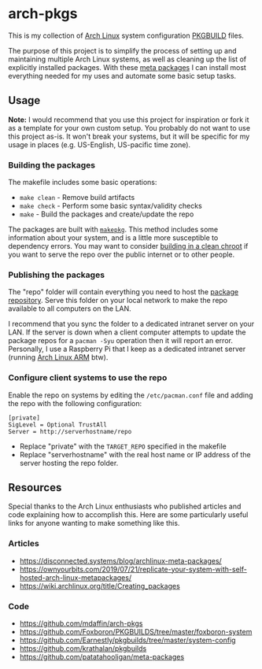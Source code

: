 # arch-pkgs

This is my collection of [Arch Linux][archlinux] system configuration [PKGBUILD][pkgbuild] files.

The purpose of this project is to simplify the process of setting up and maintaining multiple Arch Linux systems, as well as cleaning up the list of explicitly installed packages. With these [meta packages][metapackages] I can install most everything needed for my uses and automate some basic setup tasks.

[archlinux]: https://archlinux.org/
[pkgbuild]: https://wiki.archlinux.org/title/PKGBUILD
[metapackages]: https://wiki.archlinux.org/title/Meta_package_and_package_group

## Usage

**Note:** I would recommend that you use this project for inspiration or fork it as a template for your own custom setup. You probably do not want to use this project as-is. It won't break your systems, but it will be specific for my usage in places (e.g. US-English, US-pacific time zone).

### Building the packages

The makefile includes some basic operations:

* `make clean` - Remove build artifacts
* `make check` - Perform some basic syntax/validity checks
* `make` - Build the packages and create/update the repo

The packages are built with [`makepkg`][makepkg]. This method includes some information about your system, and is a little more susceptible to dependency errors. You may want to consider [building in a clean chroot][cleanchroot] if you want to serve the repo over the public internet or to other people.

[makepkg]: https://wiki.archlinux.org/title/makepkg
[cleanchroot]: https://wiki.archlinux.org/title/DeveloperWiki:Building_in_a_clean_chroot

### Publishing the packages

The "repo" folder will contain everything you need to host the [package repository][customrepo]. Serve this folder on your local network to make the repo available to all computers on the LAN.

I recommend that you sync the folder to a dedicated intranet server on your LAN. If the server is down when a client computer attempts to update the package repos for a `pacman -Syu` operation then it will report an error. Personally, I use a Raspberry Pi that I keep as a dedicated intranet server (running [Arch Linux ARM][archarm] btw).

[customrepo]: https://wiki.archlinux.org/title/Pacman/Tips_and_tricks#Custom_local_repository
[archarm]: https://archlinuxarm.org/

### Configure client systems to use the repo

Enable the repo on systems by editing the `/etc/pacman.conf` file and adding the repo with the following configuration:

```
[private]
SigLevel = Optional TrustAll
Server = http://serverhostname/repo
```

* Replace "private" with the `TARGET_REPO` specified in the makefile
* Replace "serverhostname" with the real host name or IP address of the server hosting the repo folder.

## Resources

Special thanks to the Arch Linux enthusiasts who published articles and code explaining how to accomplish this. Here are some particularly useful links for anyone wanting to make something like this.

### Articles

* https://disconnected.systems/blog/archlinux-meta-packages/
* https://ownyourbits.com/2019/07/21/replicate-your-system-with-self-hosted-arch-linux-metapackages/
* https://wiki.archlinux.org/title/Creating_packages

### Code

* https://github.com/mdaffin/arch-pkgs
* https://github.com/Foxboron/PKGBUILDS/tree/master/foxboron-system
* https://github.com/Earnestly/pkgbuilds/tree/master/system-config
* https://github.com/krathalan/pkgbuilds
* https://github.com/patatahooligan/meta-packages
